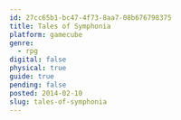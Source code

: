 ```yaml
---
id: 27cc65b1-bc47-4f73-8aa7-08b676798375
title: Tales of Symphonia
platform: gamecube
genre:
  - rpg
digital: false
physical: true
guide: true
pending: false
posted: 2014-02-10
slug: tales-of-symphonia
---
```

